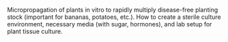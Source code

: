 Micropropagation of plants in vitro to rapidly multiply disease-free planting stock (important for bananas, potatoes, etc.). How to create a sterile culture environment, necessary media (with sugar, hormones), and lab setup for plant tissue culture.